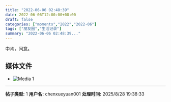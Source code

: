 ```yaml
---
title: "2022-06-06 02:48:39"
date: 2022-06-06T12:00:00+08:00
draft: false
categories: ["moments","2022","2022-06"]
tags: ["朋友圈","生活记录"]
summary: "2022-06-06 02:48:39..."
---
```


中肯，同意。

## 媒体文件

- ![Media 1](/Moments/photos/2022-06-06/202206060248390.jpg)

---

**帖子类型:** 1
**用户名:** chenxueyuan001
**处理时间:** 2025/8/28 19:38:33